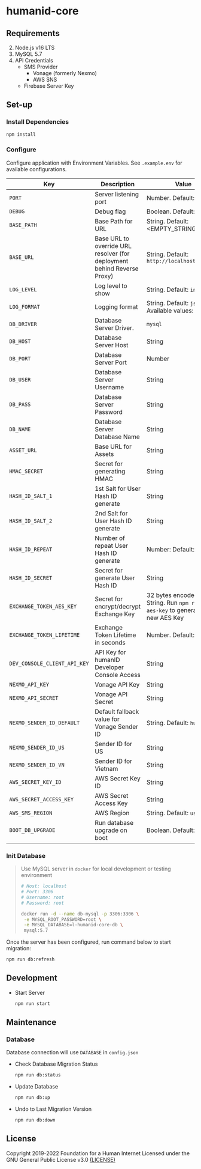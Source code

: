 # humanid-core

## Requirements

2. Node.js v16 LTS
3. MySQL 5.7
4. API Credentials
    - SMS Provider
        - Vonage (formerly Nexmo)
        - AWS SNS
    - Firebase Server Key

## Set-up

### Install Dependencies

```bash
npm install
```

### Configure

Configure application with Environment Variables. See `.example.env` for available configurations.

| Key                          | Description                                                             | Value                                                                               | Required |
|------------------------------|-------------------------------------------------------------------------|-------------------------------------------------------------------------------------|----------|
| `PORT`                       | Server listening port                                                   | Number. Default: `3000`                                                             |          |
| `DEBUG`                      | Debug flag                                                              | Boolean. Default: `false`                                                           |          |
| `BASE_PATH`                  | Base Path for URL                                                       | String. Default: <EMPTY_STRING>                                                     |          |
| `BASE_URL`                   | Base URL to override URL resolver (for deployment behind Reverse Proxy) | String. Default: `http://localhost:${PORT}`                                         |          |
| `LOG_LEVEL`                  | Log level to show                                                       | String. Default: `info`                                                             |          |
| `LOG_FORMAT`                 | Logging format                                                          | String. Default: `json`. Available values: `console`                                |          |
| `DB_DRIVER`                  | Database Server Driver.                                                 | `mysql`                                                                             | ✓        |
| `DB_HOST`                    | Database Server Host                                                    | String                                                                              | ✓        |
| `DB_PORT`                    | Database Server Port                                                    | Number                                                                              | ✓        |
| `DB_USER`                    | Database Server Username                                                | String                                                                              | ✓        |
| `DB_PASS`                    | Database Server Password                                                | String                                                                              | ✓        |
| `DB_NAME`                    | Database Server Database Name                                           | String                                                                              | ✓        |
| `ASSET_URL`                  | Base URL for Assets                                                     | String                                                                              |          |
| `HMAC_SECRET`                | Secret for generating HMAC                                              | String                                                                              | ✓        |
| `HASH_ID_SALT_1`             | 1st Salt for User Hash ID generate                                      | String                                                                              | ✓        |
| `HASH_ID_SALT_2`             | 2nd Salt for User Hash ID generate                                      | String                                                                              | ✓        |
| `HASH_ID_REPEAT`             | Number of repeat User Hash ID generate                                  | Number: Default: `4`                                                                |          |
| `HASH_ID_SECRET`             | Secret for generate User Hash ID                                        | String                                                                              | ✓        |
| `EXCHANGE_TOKEN_AES_KEY`     | Secret for encrypt/decrypt Exchange Key                                 | 32 bytes encoded in Hex String. Run `npm run gen-aes-key` to generate a new AES Key | ✓        |
| `EXCHANGE_TOKEN_LIFETIME`    | Exchange Token Lifetime in seconds                                      | Number. Default: `300`                                                              |          |
| `DEV_CONSOLE_CLIENT_API_KEY` | API Key for humanID Developer Console Access                            | String                                                                              | ✓        |
| `NEXMO_API_KEY`              | Vonage API Key                                                          | String                                                                              | ✓        |
| `NEXMO_API_SECRET`           | Vonage API Secret                                                       | String                                                                              | ✓        |
| `NEXMO_SENDER_ID_DEFAULT`    | Default fallback value for Vonage Sender ID                             | String. Default: `humanID`                                                          |          |
| `NEXMO_SENDER_ID_US`         | Sender ID for US                                                        | String                                                                              |          |
| `NEXMO_SENDER_ID_VN`         | Sender ID for Vietnam                                                   | String                                                                              |          |
| `AWS_SECRET_KEY_ID`          | AWS Secret Key ID                                                       | String                                                                              | ✓        |
| `AWS_SECRET_ACCESS_KEY`      | AWS Secret Access Key                                                   | String                                                                              | ✓        |
| `AWS_SMS_REGION`             | AWS Region                                                              | String. Default: `us-west-2`                                                        |          |
| `BOOT_DB_UPGRADE`            | Run database upgrade on boot                                            | Boolean. Default: `false`                                                           |          |

### Init Database

> Use MySQL server in `docker` for local development or testing environment
>
> ```bash
> # Host: localhost
> # Port: 3306 
> # Username: root
> # Password: root
>
> docker run -d --name db-mysql -p 3306:3306 \
>  -e MYSQL_ROOT_PASSWORD=root \
>  -e MYSQL_DATABASE=l-humanid-core-db \
>  mysql:5.7
> ```

Once the server has been configured, run command below to start migration:

```bash
npm run db:refresh
```

## Development

- Start Server

  ```bash
  npm run start
  ```

## Maintenance

### Database

Database connection will use `DATABASE` in `config.json`

- Check Database Migration Status

  ```bash
  npm run db:status
  ```

- Update Database

  ```bash
  npm run db:up
  ```

- Undo to Last Migration Version

  ```bash
  npm run db:down
  ```

## License

Copyright 2019-2022 Foundation for a Human Internet Licensed under the GNU General Public License
v3.0 [(LICENSE)](/LICENSE)
